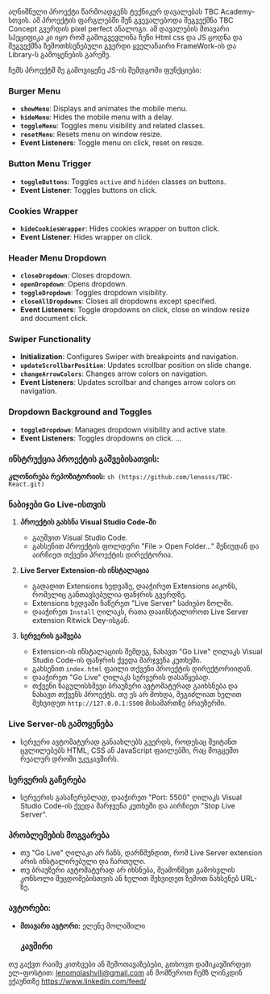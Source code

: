 აღნიშნული პროექტი წარმოადგენს ტექნიკურ დავალებას TBC Academy-სთვის.
ამ პროექტის ფარგლებში შენ გვევალებოდა შეგვექმნა TBC Concept გვერდის pixel perfect ანალოგი.
ამ დავალების მთავარი სპეციფიკა კი იყო რომ გამოგვევლინა ჩენი Html css და JS ცოდნა და შეგვექმნა ზემოთხსენებული გვერდი ყველანაირი FrameWork-ის და Library-ს გამოყენების გარეშე.

ჩემს პროექტშ მე გამოვიყენე JS-ის შემდგომი ფუნქციები:

### Burger Menu

- **`showMenu`**: Displays and animates the mobile menu.
- **`hideMenu`**: Hides the mobile menu with a delay.
- **`toggleMenu`**: Toggles menu visibility and related classes.
- **`resetMenu`**: Resets menu on window resize.
- **Event Listeners**: Toggle menu on click, reset on resize.

### Button Menu Trigger

- **`toggleButtons`**: Toggles `active` and `hidden` classes on buttons.
- **Event Listener**: Toggles buttons on click.

### Cookies Wrapper

- **`hideCookiesWrapper`**: Hides cookies wrapper on button click.
- **Event Listener**: Hides wrapper on click.

### Header Menu Dropdown

- **`closeDropdown`**: Closes dropdown.
- **`openDropdown`**: Opens dropdown.
- **`toggleDropdown`**: Toggles dropdown visibility.
- **`closeAllDropdowns`**: Closes all dropdowns except specified.
- **Event Listeners**: Toggle dropdowns on click, close on window resize and document click.

### Swiper Functionality

- **Initialization**: Configures Swiper with breakpoints and navigation.
- **`updateScrollbarPosition`**: Updates scrollbar position on slide change.
- **`changeArrowColors`**: Changes arrow colors on navigation.
- **Event Listeners**: Updates scrollbar and changes arrow colors on navigation.

### Dropdown Background and Toggles

- **`toggleDropdown`**: Manages dropdown visibility and active state.
- **Event Listeners**: Toggles dropdowns on click.
...
### ინსტრუქცია პროექტის გაშვებისათვის:
 **კლონირება რეპოზიტორიის:**
    ```sh
   (https://github.com/lenosss/TBC-React.git)
    ```
### ნაბიჯები Go Live-ისთვის

1. **პროექტის გახსნა Visual Studio Code-ში**
   - გაუშვით Visual Studio Code.
   - გახსენით პროექტის ფოლდერი "File > Open Folder..." მენიუდან და აირჩიეთ თქვენი პროექტის დირექტორია.

2. **Live Server Extension-ის ინსტალაცია**
   - გადადით Extensions ხედვაზე, დააჭირეთ Extensions აიკონს, რომელიც განთავსებულია ფანჯრის გვერდზე.
   - Extensions ხედვაში ჩაწერეთ "Live Server" საძიებო ზოლში.
   - დააჭირეთ `Install` ღილაკს, რათა დააინსტალიროთ Live Server extension Ritwick Dey-ისგან.

3. **სერვერის გაშვება**
   - Extension-ის ინსტალაციის შემდეგ, ნახავთ "Go Live" ღილაკს Visual Studio Code-ის ფანჯრის ქვედა მარჯვენა კუთხეში.
   - გახსენით `index.html` ფაილი თქვენი პროექტის დირექტორიიდან.
   - დააჭირეთ "Go Live" ღილაკს სერვერის დასაწყებად.
   - თქვენი ნაგულისხმევი ბრაუზერი ავტომატურად გაიხსნება და ნახავთ თქვენს პროექტს. თუ ეს არ მოხდა, შეგიძლიათ ხელით შეხვიდეთ `http://127.0.0.1:5500` მისამართზე ბრაუზერში.

### Live Server-ის გამოყენება

- სერვერი ავტომატურად განაახლებს გვერდს, როდესაც შეიტანთ ცვლილებებს HTML, CSS ან JavaScript ფაილებში, რაც მოგცემთ რეალურ დროში უკუკავშირს.

### სერვერის გაჩერება

- სერვერის გასაჩერებლად, დააჭირეთ "Port: 5500" ღილაკს Visual Studio Code-ის ქვედა მარჯვენა კუთხეში და აირჩიეთ "Stop Live Server".

### პრობლემების მოგვარება

- თუ "Go Live" ღილაკი არ ჩანს, დარწმუნდით, რომ Live Server extension არის ინსტალირებული და ჩართული.
- თუ ბრაუზერი ავტომატურად არ იხსნება, შეამოწმეთ გამოსვლის კონსოლი შეცდომებისთვის ან ხელით შეხვიდეთ ზემოთ ნახსენებ URL-ზე.

### ავტორები:
- **მთავარი ავტორი:** ელენე მოლაშილი
  ### კავშირი
თუ გაქვთ რაიმე კითხვები ან შემოთავაზებები, გთხოვთ დამიკავშირდეთ ელ-ფოსტით: lenomolashvili@gmail.com ან მომწეროთ ჩემზ ლინკდინ ექაუნთზე https://www.linkedin.com/feed/
  
